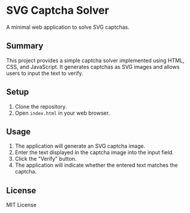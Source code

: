 # SVG Captcha Solver

A minimal web application to solve SVG captchas.

## Summary

This project provides a simple captcha solver implemented using HTML, CSS, and JavaScript. It generates captchas as SVG images and allows users to input the text to verify.

## Setup

1.  Clone the repository.
2.  Open `index.html` in your web browser.

## Usage

1.  The application will generate an SVG captcha image.
2.  Enter the text displayed in the captcha image into the input field.
3.  Click the "Verify" button.
4.  The application will indicate whether the entered text matches the captcha.

## License

MIT License